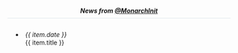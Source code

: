 <div class="home-page-section news-section">
  <div class="row">
    <div class="col-sm offset-lg-1 col-lg-6">
      <h5 class="news">
        <i class="fa fa-newspaper-o fa-fw"></i> News from
        <a href="https://medium.com/@MonarchInit" target="__blank">
          @MonarchInit
        </a>
      </h5>
      <ul class="list-inline">
        <li v-for="(item, index) in newsItems.slice(0, 7)" :key="index">
          <span class="news-date">{{ item.date }}</span>
          <a class="news-title" :href="item.url" target="_blank">
            {{ item.title }}
          </a>
        </li>
      </ul>
    </div>
  </div>
</div>

<style lang="scss">
  @import "~@/style/variables";
  @import "~@/style/home-page";

  div.news-section {
    text-align: center;
    background: $home-section-light-bg;

    h5.news {
      border-bottom: 1px solid rgba(15, 70, 100, 0.12);
      padding-bottom: 8px;
    }

    .news-date {
      width: fit-content;
      text-align: left;
      margin-right: 15px;
      display: block;
      font-style: italic;
    }

    ul {
      padding: 0 10px;
      text-align: left;
      margin-left: 5%;

      li {
        line-height: 1.3em;
        padding: 5px;
      }
    }
  }
</style>

<script>
  import getNewsItems from "@/api/news";

  export default {
    data() {
      return {
        newsItems: []
      };
    },
    async mounted() {
      this.newsItems = await getNewsItems();

      /* eslint-disable */
      (function (d, s, id) {
        var js,
          fjs = d.getElementsByTagName(s)[0],
          t = window.twttr || {};
        if (d.getElementById(id)) return t.widgets.load();
        js = d.createElement(s);
        js.id = id;
        js.src = "https://platform.twitter.com/widgets.js";
        fjs.parentNode.insertBefore(js, fjs);

        t._e = [];
        t.ready = function (f) {
          t._e.push(f);
        };
        return t;
      })(document, "script", "twitter-wjs");
      /* eslint-enable */
    }
  };
</script>
